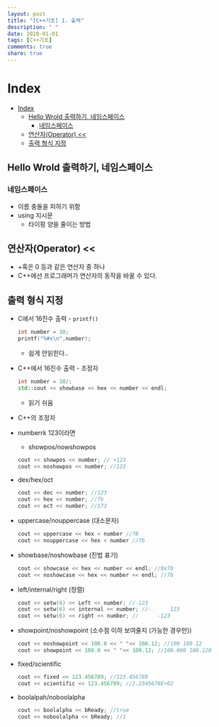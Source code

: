 ```yaml
---
layout: post
title: "[C++기초] 1. 출력"
description: " "
date: 2020-01-01
tags: [C++기초]
comments: true
share: true
---
```


# Index

- [Index](#index)
  - [Hello Wrold 출력하기, 네임스페이스](#hello-wrold-출력하기-네임스페이스)
    - [네임스페이스](#네임스페이스)
  - [연산자(Operator) <<](#연산자operator-)
  - [출력 형식 지정](#출력-형식-지정)



## Hello Wrold 출력하기, 네임스페이스

### 네임스페이스

* 이름 충돌을 피하기 위함
* using 지시문
  * 타이핑 양을 줄이는 방법

## 연산자(Operator) <<

* +혹은 0 등과 같은 연산자 중 하나
* C++에선 프로그래머가 연산자의 동작을 바꿀 수 있다.

## 출력 형식 지정

* C에서 16진수 출력 - `printf()`

  ```c++
  int number = 10;
  printf("%#x\n",number);
  ```

  * 쉽게 안읽힌다..

* C++에서 16진수 출력 - 조정자

  ```c++
  int number = 10/;
  std::cout << showbase << hex << number << endl;
  ```

  * 읽기 쉬움



* C++의 조정자

* numberrk 123이라면

  * showpos/nowshowpos

  ``` c++
  cout << showpos << number; // +123
  cout << noshowpos << number; //123
  ```

- dex/hex/oct

  ```c++
  cout << dec << number; //123
  cout << hex << number; //7b
  cout << oct << number; //173
  ```

- uppercase/nouppercase     (대소문자)

  ```c++
  cout << uppercase << hex < number //7B
  cout << nouppercase << hex < number //7b
  ```

- showbase/noshowbase     (진법 표기)

  ```c++
  cout << showcase << hex << number << endl; //0x7b
  cout << noshowcase << hex << number << endl; //7b
  ```

- left/internal/right     (정렬)

  ```c++
  cout << setw(6) << Left << number; //-123      
  cout << setw(6) << internal << number; //-      123
  cout << setw(6) << right << number; //      -123
  ```

- showpoint/noshowpoint     (소수점 이하 보여줄지 (가능한 경우만))

  ```c++
  cout << noshowpoint << 100.0 << " "<< 100.12; //100 100.12
  cout << showpoint << 100.0 << " "<< 100.12; //100.000 100.120
  ```

  

- fixed/scientific

  ```c++
  cout << fixed << 123.456789; //123.456789
  cout << scientific << 123.456789; //1.2345678E+02
  ```

  

- boolalpah/noboolalpha

  ```c++
  cout << boolalpha << bReady; //true
  cout << noboolalpha << bReady; //1
  ```

  

  
